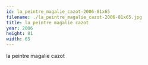 ```yaml
---
id: la_peintre_magalie_cazot-2006-81x65
filename: ./la_peintre_magalie_cazot-2006-81x65.jpg
title: la peintre magalie cazot
year: 2006
height: 81
width: 65
---
```


la peintre magalie cazot
